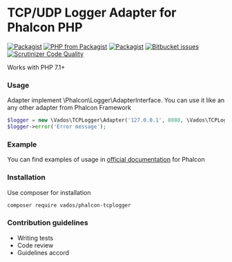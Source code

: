 # TCP/UDP Logger Adapter for Phalcon PHP #

[![Packagist](https://img.shields.io/packagist/l/vados/phalcon-tcplogger.svg)]()
[![PHP from Packagist](https://img.shields.io/packagist/php-v/vados/phalcon-tcplogger.svg)]()
[![Packagist](https://img.shields.io/packagist/dt/vados/phalcon-tcplogger.svg)]()
[![Bitbucket issues](https://img.shields.io/bitbucket/issues/Scary_Donetskiy/phalcon-tcplogger.svg)]()
[![Scrutinizer Code Quality](https://scrutinizer-ci.com/g/ScaryDonetskiy/Phalcon-TCP-UDP-Logger/badges/quality-score.png?b=master)](https://scrutinizer-ci.com/g/ScaryDonetskiy/Phalcon-TCP-UDP-Logger/?branch=master)

Works with PHP 7.1+

### Usage ###

Adapter implement \Phalcon\Logger\AdapterInterface. You can use it like an any other adapter from Phalcon Framework

```php
$logger = new \Vados\TCPLogger\Adapter('127.0.0.1', 8080, \Vados\TCPLogger\Protocol::TCP);
$logger->error('Error message');
```

### Example ###

You can find examples of usage in [official documentation](https://docs.phalconphp.com/en/3.2/logging) for Phalcon

### Installation ###

Use composer for installation
```bash
composer require vados/phalcon-tcplogger
```

### Contribution guidelines ###

* Writing tests
* Code review
* Guidelines accord
